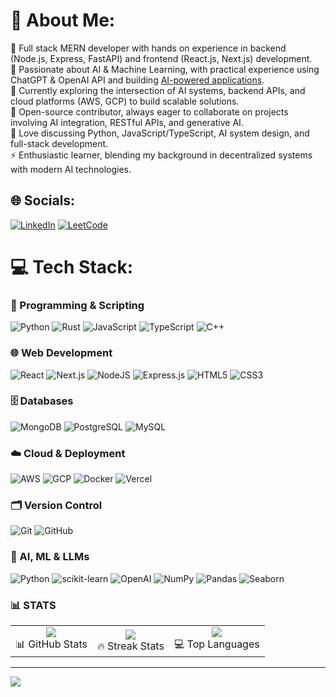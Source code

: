 # 💫 About Me:
🔭 Full stack MERN developer with hands on experience in backend (Node.js, Express, FastAPI) and frontend (React.js, Next.js) development. <br>
🤖 Passionate about AI & Machine Learning, with practical experience using ChatGPT & OpenAI API and building [AI-powered applications](https://github.com/Kriishna1/interview_ai). <br>
🌱 Currently exploring the intersection of AI systems, backend APIs, and cloud platforms (AWS, GCP) to build scalable solutions. <br>
👯 Open-source contributor, always eager to collaborate on projects involving AI integration, RESTful APIs, and generative AI. <br>
💬 Love discussing Python, JavaScript/TypeScript, AI system design, and full-stack development. <br>
⚡ Enthusiastic learner, blending my background in decentralized systems with modern AI technologies.


## 🌐 Socials:
 [![LinkedIn](https://img.shields.io/badge/LinkedIn-%230077B5.svg?logo=linkedin&logoColor=white)](https://linkedin.com/in/krishnanand-yadav) [![LeetCode](https://img.shields.io/badge/LeetCode-FFA116?style=for-the-badge&logo=leetcode&logoColor=white)](https://leetcode.com/u/Krishnanand25/) 
# 💻 Tech Stack:
### 🚀 Programming & Scripting  
 ![Python](https://img.shields.io/badge/python-3670A0?style=for-the-badge&logo=python&logoColor=ffdd54)  ![Rust](https://img.shields.io/badge/rust-%23000000.svg?style=for-the-badge&logo=rust&logoColor=white) ![JavaScript](https://img.shields.io/badge/javascript-%23323330.svg?style=for-the-badge&logo=javascript&logoColor=%23F7DF1E)  ![TypeScript](https://img.shields.io/badge/typescript-%23007ACC.svg?style=for-the-badge&logo=typescript&logoColor=white)  ![C++](https://img.shields.io/badge/c++-%2300599C.svg?style=for-the-badge&logo=c%2B%2B&logoColor=white) 

### 🌐 Web Development  
![React](https://img.shields.io/badge/react-%2320232a.svg?style=for-the-badge&logo=react&logoColor=%2361DAFB)  ![Next.js](https://img.shields.io/badge/next.js-%23000000.svg?style=for-the-badge&logo=next.js&logoColor=white) ![NodeJS](https://img.shields.io/badge/node.js-6DA55F?style=for-the-badge&logo=node.js&logoColor=white)  ![Express.js](https://img.shields.io/badge/express.js-%23404d59.svg?style=for-the-badge&logo=express&logoColor=%2361DAFB)  ![HTML5](https://img.shields.io/badge/html5-%23E34F26.svg?style=for-the-badge&logo=html5&logoColor=white)  ![CSS3](https://img.shields.io/badge/css3-%231572B6.svg?style=for-the-badge&logo=css3&logoColor=white)  

 ### 🗄️ Databases  
![MongoDB](https://img.shields.io/badge/MongoDB-%234ea94b.svg?style=for-the-badge&logo=mongodb&logoColor=white)  ![PostgreSQL](https://img.shields.io/badge/postgresql-%23336791.svg?style=for-the-badge&logo=postgresql&logoColor=white)  ![MySQL](https://img.shields.io/badge/mysql-%2300000f.svg?style=for-the-badge&logo=mysql&logoColor=white) 

 ### ☁️ Cloud & Deployment
![AWS](https://img.shields.io/badge/AWS-%23FF9900.svg?style=for-the-badge&logo=amazon-aws&logoColor=white)  ![GCP](https://img.shields.io/badge/GCP-%234285F4.svg?style=for-the-badge&logo=google-cloud&logoColor=white)  ![Docker](https://img.shields.io/badge/docker-%230db7ed.svg?style=for-the-badge&logo=docker&logoColor=white)  ![Vercel](https://img.shields.io/badge/vercel-%23000000.svg?style=for-the-badge&logo=vercel&logoColor=white)  

### 🗂️ Version Control  
![Git](https://img.shields.io/badge/git-%23F05033.svg?style=for-the-badge&logo=git&logoColor=white)  ![GitHub](https://img.shields.io/badge/github-%23121011.svg?style=for-the-badge&logo=github&logoColor=white) 

### 🤖 AI, ML & LLMs  
![Python](https://img.shields.io/badge/Python-3670A0?style=for-the-badge&logo=python&logoColor=ffdd54) ![scikit-learn](https://img.shields.io/badge/scikit--learn-%23F7931E.svg?style=for-the-badge&logo=scikit-learn&logoColor=white)  ![OpenAI](https://img.shields.io/badge/OpenAI-412991.svg?style=for-the-badge&logo=openai&logoColor=white) ![NumPy](https://img.shields.io/badge/numpy-%23013243.svg?style=for-the-badge&logo=numpy&logoColor=white) ![Pandas](https://img.shields.io/badge/pandas-%23150458.svg?style=for-the-badge&logo=pandas&logoColor=white) ![Seaborn](https://img.shields.io/badge/Seaborn-%2300B4AB.svg?style=for-the-badge&logoColor=white)




### 📊 STATS

<table>
  <tr>
    <td align="center">
      <img src="https://github-readme-stats.vercel.app/api?username=kriishna1&theme=radical&hide_border=false&include_all_commits=false&count_private=false" />
      <br>📊 GitHub Stats
    </td>
    <td align="center">
      <img src="https://github-readme-streak-stats.herokuapp.com/?user=kriishna1&theme=radical&hide_border=false" />
      <br>🔥 Streak Stats
    </td>
    <td align="center">
      <img src="https://github-readme-stats.vercel.app/api/top-langs/?username=kriishna1&theme=radical&hide_border=false&include_all_commits=false&count_private=false&layout=compact" />
      <br>💻 Top Languages
    </td>
  </tr>
</table>







---
[![](https://visitcount.itsvg.in/api?id=kriishna1&icon=5&color=1)](https://visitcount.itsvg.in)

<!-- Proudly created with GPRM ( https://gprm.itsvg.in ) -->
